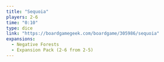 ```yaml
---
title: "Sequoia"
players: 2-6
time: "0:10"
type: dice
link: "https://boardgamegeek.com/boardgame/305986/sequoia"
expansions:
  - Negative Forests
  - Expansion Pack (2-6 from 2-5)
---
```

